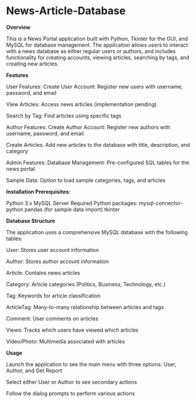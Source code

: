 # News-Article-Database

**Overview**

This is a News Portal application built with Python, Tkinter for the GUI, and MySQL for database management. The application allows users to interact with a news database as either regular users or authors, and includes functionality for creating accounts, viewing articles, searching by tags, and creating new articles.

**Features**

User Features:
Create User Account: Register new users with username, password, and email

View Articles: Access news articles (implementation pending)

Search by Tag: Find articles using specific tags

Author Features:
Create Author Account: Register new authors with username, password, and email

Create Articles: Add new articles to the database with title, description, and category

Admin Features:
Database Management: Pre-configured SQL tables for the news portal

Sample Data: Option to load sample categories, tags, and articles

**Installation Prerequisites:**

Python 3.x
MySQL Server
Required Python packages:
mysql-connector-python
pandas (for sample data import)
tkinter

**Database Structure**

The application uses a comprehensive MySQL database with the following tables:

User: Stores user account information

Author: Stores author account information

Article: Contains news articles

Category: Article categories (Politics, Business, Technology, etc.)

Tag: Keywords for article classification

ArticleTag: Many-to-many relationship between articles and tags

Comment: User comments on articles

Views: Tracks which users have viewed which articles

Video/Photo: Multimedia associated with articles

**Usage**

Launch the application to see the main menu with three options: User, Author, and Get Report

Select either User or Author to see secondary actions

Follow the dialog prompts to perform various actions
